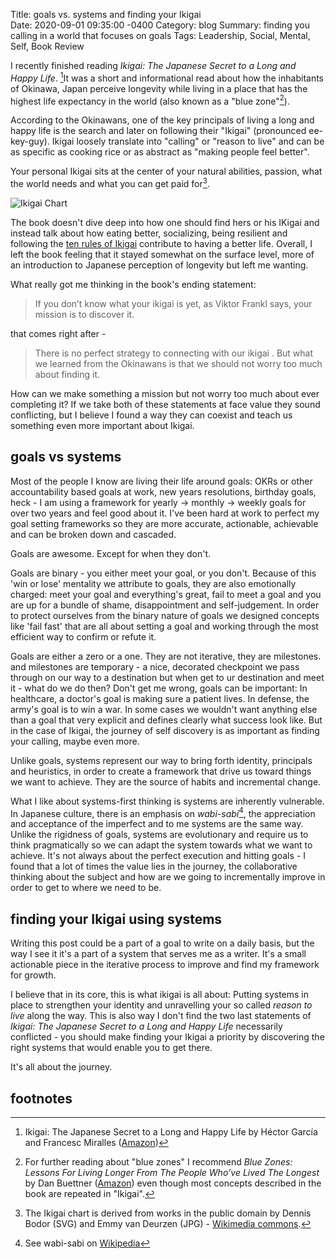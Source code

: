 Title: goals vs. systems and finding your Ikigai  
Date:   2020-09-01 09:35:00 -0400
Category: blog
Summary: finding you calling in a world that focuses on goals
Tags: Leadership, Social, Mental, Self, Book Review

I recently finished reading _Ikigai: The Japanese Secret to a Long and Happy Life_. [^1]It was a short and informational read about how the inhabitants of Okinawa, Japan perceive longevity while  living in a place that has the highest life expectancy in the world (also known as a "blue zone"[^2]).

According to the Okinawans, one of the key principals of living a long and happy life is the search and later on following their "Ikigai" (pronounced ee-key-guy). Ikigai loosely translate into "calling" or "reason to live" and can be as specific as cooking rice or as abstract as "making people feel better". 

Your personal Ikigai sits at the center of your natural abilities, passion, what the world needs and what you can get paid for[^3]. 

![Ikigai Chart](https://slashproject.s3.amazonaws.com/img/post/ikigai.png)



The book doesn't dive deep into how one should find hers or his IKigai and instead talk about how eating better, socializing, being resilient and following the [ten rules of Ikigai](https://ikigaitribe.com/ikigai/the-10-rules-of-ikigai/) contribute to having a better life. Overall, I left the book feeling that it stayed somewhat on the surface level, more of an introduction to Japanese perception of longevity but left me wanting. 

What really got me thinking in the book's ending statement: 

> If you don’t know what your ikigai is yet, as Viktor Frankl says, your mission is to discover it.

that comes right after - 

> There is no perfect strategy to connecting with our ikigai . But what we learned from the Okinawans is that we should not worry too much about finding it. 

How can we make something a mission but not worry too much about ever completing it? If we take both of these statements at face value they sound conflicting, but I believe I found a way they can coexist and teach us something even more important about Ikigai.

## goals vs systems

Most of the people I know are living their life around goals: OKRs or other accountability based goals at work, new years resolutions, birthday goals, heck - I am using a framework for yearly → monthly → weekly goals for over two years and feel good about it. I've been hard at work to perfect my goal setting frameworks so they are more accurate, actionable, achievable and can be broken down and cascaded. 

Goals are awesome. Except for when they don't. 

Goals are binary - you either meet your goal, or you don't. Because of this 'win or lose' mentality we attribute to goals, they are also emotionally charged: meet your goal and everything's great, fail to meet a goal and you are up for a bundle of shame, disappointment and self-judgement. In order to protect ourselves from the binary nature of goals we designed concepts like 'fail fast' that are all about setting a goal and working through the most efficient way to confirm or refute it. 

Goals are either a zero or a one. They are not iterative, they are milestones. and milestones are temporary - a nice, decorated checkpoint we pass through on our way to a destination but when get to ur destination and meet it - what do we do then? Don't get me wrong, goals can be important: In healthcare, a doctor's goal is making sure a patient lives. In defense, the army's goal is to win a war. In some cases we wouldn't want anything else than a goal that very explicit and defines clearly what success look like. But in the case of Ikigai, the journey of self discovery is as important as finding your calling, maybe even more. 

Unlike goals, systems represent our way to bring forth identity, principals and heuristics, in order to create a framework that drive us toward  things we want to achieve. They are the source of habits and incremental change. 

What I like about systems-first thinking is systems are inherently vulnerable. In Japanese culture, there is an emphasis on _wabi-sabi_[^4], the appreciation and acceptance of the imperfect and to me systems are the same way. Unlike the rigidness of goals, systems are evolutionary and require us to think pragmatically so we can adapt the system towards what we want to achieve. It's not always about the perfect execution and hitting goals - I found that a lot of times the value lies in the journey, the collaborative thinking about the subject and how are we going to incrementally improve in order to get to where we need to be. 

## finding your Ikigai using systems

Writing this post could be a part of a goal to write on a daily basis, but the way I see it it's a part of a system that serves me as a writer. It's a small actionable piece in the iterative process to improve and find my framework for growth. 

I believe that in its core, this is what ikigai is all about: Putting systems in place to strengthen your identity and unravelling your so called _reason to live_ along the way. This is also way I don't find the two last statements of  _Ikigai: The Japanese Secret to a Long and Happy Life_ necessarily conflicted - you should make finding your Ikigai a priority by discovering the right systems that would enable you to get there.

It's all about the journey. 



## footnotes

[^1]: Ikigai: The Japanese Secret to a Long and Happy Life by Héctor García and Francesc Miralles ([Amazon](https://www.amazon.com/Ikigai-Japanese-Secret-Long-Happy-ebook/dp/B01NAG34EH))
[^2]: For further reading about "blue zones" I recommend _Blue Zones: Lessons For Living Longer From The People Who’ve Lived The Longest_ by Dan Buettner ([Amazon](https://www.amazon.com/Blue-Zones-Second-Lessons-Longest-ebook/dp/B007WL6D60)) even though most concepts described in the book are repeated in "Ikigai". 
[^3]: The Ikigai chart is derived from works in the public domain by Dennis Bodor (SVG) and Emmy van Deurzen (JPG) - [Wikimedia commons](https://commons.wikimedia.org/wiki/File:Ikigai-EN.svg). 

[^4]: See wabi-sabi on [Wikipedia](https://en.wikipedia.org/wiki/Wabi-sabi)